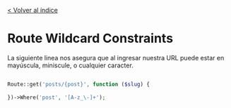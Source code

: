[< Volver al índice](/docs/readme.md)

# Route Wildcard Constraints
La siguiente linea nos asegura que al ingresar nuestra URL puede estar en mayúscula, miniscule, o cualquier caracter. 
```php

Route::get('posts/{post}', function ($slug) {
    
})->Where('post', '[A-z_\-]+');
``` 